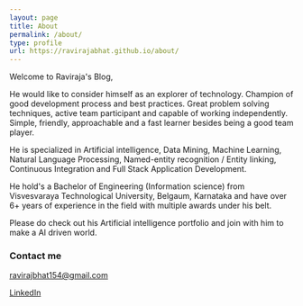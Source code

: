 ```yaml
---
layout: page
title: About
permalink: /about/
type: profile
url: https://ravirajabhat.github.io/about/
---
```


Welcome to Raviraja's Blog,

He would like to consider himself as an explorer of technology. Champion of good development process and best practices. Great problem solving techniques, active team participant and capable of working independently. Simple, friendly, approachable and a fast learner besides being a good team player. 

He is specialized in Artificial intelligence, Data Mining, Machine Learning, Natural Language Processing, Named-entity recognition / Entity linking, Continuous Integration and Full Stack Application Development.

He hold's a Bachelor of Engineering (Information science) from Visvesvaraya Technological University, Belgaum, Karnataka and have over 6+ years of experience in the field with multiple awards under his belt.

Please do check out his Artificial intelligence portfolio and join with him to make a AI driven world. 

### Contact me

[ravirajbhat154@gmail.com](mailto:ravirajbhat154@gmail.com)

[LinkedIn](https://in.linkedin.com/in/ravirajabhat)
